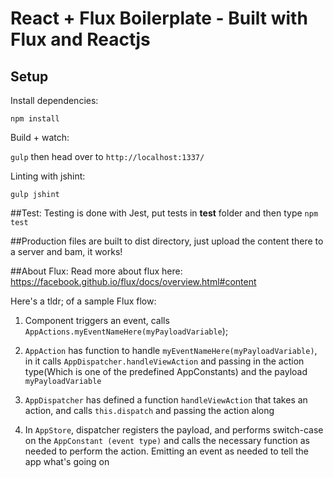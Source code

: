 React + Flux Boilerplate - Built with Flux and Reactjs
================

## Setup

Install dependencies:

`npm install`

Build + watch:

`gulp` then head over to `http://localhost:1337/`

Linting with jshint:

`gulp jshint`

##Test:
Testing is done with Jest, put tests in __test__ folder and then type `npm test`

##Production
files are built to dist directory, just upload the content there to a server and bam, it works!

##About Flux:
Read more about flux here: https://facebook.github.io/flux/docs/overview.html#content

Here's a tldr; of a sample Flux flow:

1. Component triggers an event, calls `AppActions.myEventNameHere(myPayloadVariable`);

2. `AppAction` has function to handle `myEventNameHere(myPayloadVariable)`, in it calls `AppDispatcher.handleViewAction` and passing in the action type(Which is one of the predefined AppConstants) and the payload `myPayloadVariable`

3. `AppDispatcher` has defined a function `handleViewAction` that takes an action, and calls `this.dispatch` and passing the action along

4. In `AppStore`, dispatcher registers the payload, and performs switch-case on the `AppConstant (event type)` and calls the necessary function as needed to perform the action.  Emitting an event as needed to tell the app what's going on
